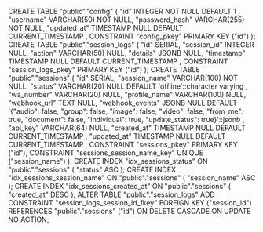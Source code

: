 CREATE TABLE "public"."config" ( 
  "id" INTEGER NOT NULL DEFAULT 1 ,
  "username" VARCHAR(50) NOT NULL,
  "password_hash" VARCHAR(255) NOT NULL,
  "updated_at" TIMESTAMP NULL DEFAULT CURRENT_TIMESTAMP ,
  CONSTRAINT "config_pkey" PRIMARY KEY ("id")
);
CREATE TABLE "public"."session_logs" ( 
  "id" SERIAL,
  "session_id" INTEGER NULL,
  "action" VARCHAR(50) NULL,
  "details" JSONB NULL,
  "timestamp" TIMESTAMP NULL DEFAULT CURRENT_TIMESTAMP ,
  CONSTRAINT "session_logs_pkey" PRIMARY KEY ("id")
);
CREATE TABLE "public"."sessions" ( 
  "id" SERIAL,
  "session_name" VARCHAR(100) NOT NULL,
  "status" VARCHAR(20) NULL DEFAULT 'offline'::character varying ,
  "wa_number" VARCHAR(20) NULL,
  "profile_name" VARCHAR(100) NULL,
  "webhook_url" TEXT NULL,
  "webhook_events" JSONB NULL DEFAULT '{"audio": false, "group": false, "image": false, "video": false, "from_me": true, "document": false, "individual": true, "update_status": true}'::jsonb ,
  "api_key" VARCHAR(64) NULL,
  "created_at" TIMESTAMP NULL DEFAULT CURRENT_TIMESTAMP ,
  "updated_at" TIMESTAMP NULL DEFAULT CURRENT_TIMESTAMP ,
  CONSTRAINT "sessions_pkey" PRIMARY KEY ("id"),
  CONSTRAINT "sessions_session_name_key" UNIQUE ("session_name")
);
CREATE INDEX "idx_sessions_status" 
ON "public"."sessions" (
  "status" ASC
);
CREATE INDEX "idx_sessions_session_name" 
ON "public"."sessions" (
  "session_name" ASC
);
CREATE INDEX "idx_sessions_created_at" 
ON "public"."sessions" (
  "created_at" DESC
);
ALTER TABLE "public"."session_logs" ADD CONSTRAINT "session_logs_session_id_fkey" FOREIGN KEY ("session_id") REFERENCES "public"."sessions" ("id") ON DELETE CASCADE ON UPDATE NO ACTION;
